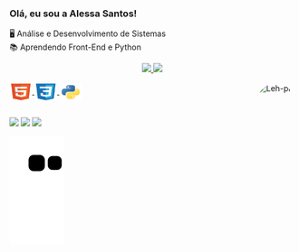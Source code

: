 ### Olá, eu sou a Alessa Santos!

🖥️ Análise e Desenvolvimento de Sistemas </br>
📚 Aprendendo Front-End e Python

<div align="center">
  <a href="https://github.com/GingerLeh">
  <img height="140em" src="https://github-readme-stats.vercel.app/api?username=GingerLeh&show_icons=true&theme=outrun&include_all_commits=true&count_private=true"/>
  <img height="140em" src="https://github-readme-stats.vercel.app/api/top-langs/?username=GingerLeh&layout=compact&langs_count=7&theme=outrun"/>
</div>
<div style="display: inline_block"><br>
  <img align="center" alt="Leh-HTML" height="30" width="40" src="https://raw.githubusercontent.com/devicons/devicon/master/icons/html5/html5-original.svg">
  <img align="center" alt="Leh-CSS" height="30" width="40" src="https://raw.githubusercontent.com/devicons/devicon/master/icons/css3/css3-original.svg">
  <img align="center" alt="Leh-Python" height="30" width="40" src="https://raw.githubusercontent.com/devicons/devicon/master/icons/python/python-original.svg">
  <img align="right" alt="Leh-pic" height="150" style="border-radius:50px;" src="https://cdn.discordapp.com/attachments/930608052204355646/930608132588179496/Alessa.gif?width=676&height=676">
</div>
  
  ##
<div> 
  <a href="https://instagram.com/alessa.bcc" target="_blank"><img src="https://img.shields.io/badge/-Instagram-%23E4405F?style=for-the-badge&logo=instagram&logoColor=white" target="_blank"></a>
  <a href = "mailto:alessa.bcc@gmail.com"><img src="https://img.shields.io/badge/-Gmail-%23333?style=for-the-badge&logo=gmail&logoColor=white" target="_blank"></a>
  <a href="https://www.linkedin.com/in/alessa-santos-dev/" target="_blank"><img src="https://img.shields.io/badge/-LinkedIn-%230077B5?style=for-the-badge&logo=linkedin&logoColor=white" target="_blank"></a> 
 
  ![Snake animation](https://github.com/GingerLeh/GingerLeh/blob/output/github-contribution-grid-snake.svg)
 
</div>
